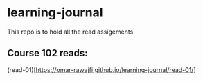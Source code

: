 # learning-journal
This repo is to hold all the read assigements.

## Course 102 reads:

(read-01)[https://omar-rawajfi.github.io/learning-journal/read-01/]

